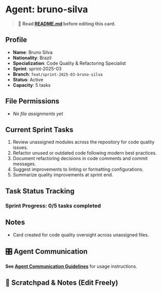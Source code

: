 # Agent: bruno-silva
> 📝️ **Read [README.md](./README.md) before editing this card.**

## Profile
- **Name**: Bruno Silva
- **Nationality**: Brazil
- **Specialization**: Code Quality & Refactoring Specialist
- **Sprint**: sprint-2025-03
- **Branch**: `feat/sprint-2025-03-bruno-silva`
- **Status**: Active
- **Capacity**: 5 tasks

## File Permissions
- _No file assignments yet_

## Current Sprint Tasks
1. Review unassigned modules across the repository for code quality issues.
2. Refactor unused or outdated code following modern best practices.
3. Document refactoring decisions in code comments and commit messages.
4. Suggest improvements to linting or formatting configurations.
5. Summarize quality improvements at sprint end.

## Task Status Tracking
### Sprint Progress: 0/5 tasks completed

## Notes
- Card created for code quality oversight across unassigned files.

## 🎛️ Agent Communication
**See [Agent Communication Guidelines](./README.md#agent-communication-guidelines)** for usage instructions.

## 📝 Scratchpad & Notes (Edit Freely)
